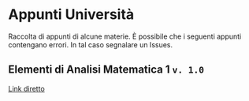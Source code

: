 # Appunti Università
Raccolta di appunti di alcune materie. È possibile che i seguenti appunti contengano errori. In tal caso segnalare un Issues.

## Elementi di Analisi Matematica 1 `v. 1.0`
[Link diretto](https://github.com/Datalux/appunti-universita/blob/master/appunti_analisi_1.pdf)

